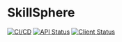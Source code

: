 ﻿# SkillSphere

[![CI/CD](https://github.com/TomasSirotek/SkillSphere/actions/workflows/cicd.yml/badge.svg)](https://github.com/TomasSirotek/SkillSphere/actions/workflows/cicd.yml) [![API Status](https://coveralls.io/repos/github.com/TomasSirotek/SkillSphere/badge.svg?branch=master)](https://coveralls.io/github/TomasSirotek/SkillSphere?branch=master) [![Client Status](https://coveralls.io/repos/github.com/TomasSirotek/SkillSphere/badge.svg?branch=master)](https://coveralls.io/github/TomasSirotek/SkillSphere?branch=master)